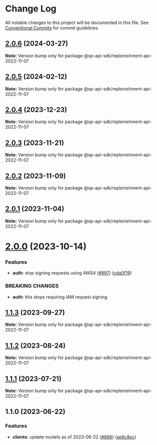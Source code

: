 # Change Log

All notable changes to this project will be documented in this file.
See [Conventional Commits](https://conventionalcommits.org) for commit guidelines.

## [2.0.6](https://github.com/bizon/selling-partner-api-sdk/compare/@sp-api-sdk/replenishment-api-2022-11-07@2.0.5...@sp-api-sdk/replenishment-api-2022-11-07@2.0.6) (2024-03-27)

**Note:** Version bump only for package @sp-api-sdk/replenishment-api-2022-11-07

## [2.0.5](https://github.com/bizon/selling-partner-api-sdk/compare/@sp-api-sdk/replenishment-api-2022-11-07@2.0.4...@sp-api-sdk/replenishment-api-2022-11-07@2.0.5) (2024-02-12)

**Note:** Version bump only for package @sp-api-sdk/replenishment-api-2022-11-07

## [2.0.4](https://github.com/bizon/selling-partner-api-sdk/compare/@sp-api-sdk/replenishment-api-2022-11-07@2.0.3...@sp-api-sdk/replenishment-api-2022-11-07@2.0.4) (2023-12-23)

**Note:** Version bump only for package @sp-api-sdk/replenishment-api-2022-11-07

## [2.0.3](https://github.com/bizon/selling-partner-api-sdk/compare/@sp-api-sdk/replenishment-api-2022-11-07@2.0.2...@sp-api-sdk/replenishment-api-2022-11-07@2.0.3) (2023-11-21)

**Note:** Version bump only for package @sp-api-sdk/replenishment-api-2022-11-07

## [2.0.2](https://github.com/bizon/selling-partner-api-sdk/compare/@sp-api-sdk/replenishment-api-2022-11-07@2.0.1...@sp-api-sdk/replenishment-api-2022-11-07@2.0.2) (2023-11-09)

**Note:** Version bump only for package @sp-api-sdk/replenishment-api-2022-11-07

## [2.0.1](https://github.com/bizon/selling-partner-api-sdk/compare/@sp-api-sdk/replenishment-api-2022-11-07@2.0.0...@sp-api-sdk/replenishment-api-2022-11-07@2.0.1) (2023-11-04)

**Note:** Version bump only for package @sp-api-sdk/replenishment-api-2022-11-07

# [2.0.0](https://github.com/bizon/selling-partner-api-sdk/compare/@sp-api-sdk/replenishment-api-2022-11-07@1.1.3...@sp-api-sdk/replenishment-api-2022-11-07@2.0.0) (2023-10-14)

### Features

* **auth:** stop signing requests using AWS4 ([#997](https://github.com/bizon/selling-partner-api-sdk/issues/997)) ([cda0f19](https://github.com/bizon/selling-partner-api-sdk/commit/cda0f190959b6e5b124446696f3efdcc7cfbadfe))

### BREAKING CHANGES

* **auth:** this stops requiring IAM request signing.

## [1.1.3](https://github.com/bizon/selling-partner-api-sdk/compare/@sp-api-sdk/replenishment-api-2022-11-07@1.1.2...@sp-api-sdk/replenishment-api-2022-11-07@1.1.3) (2023-09-27)

**Note:** Version bump only for package @sp-api-sdk/replenishment-api-2022-11-07

## [1.1.2](https://github.com/bizon/selling-partner-api-sdk/compare/@sp-api-sdk/replenishment-api-2022-11-07@1.1.1...@sp-api-sdk/replenishment-api-2022-11-07@1.1.2) (2023-08-24)

**Note:** Version bump only for package @sp-api-sdk/replenishment-api-2022-11-07

## [1.1.1](https://github.com/bizon/selling-partner-api-sdk/compare/@sp-api-sdk/replenishment-api-2022-11-07@1.1.0...@sp-api-sdk/replenishment-api-2022-11-07@1.1.1) (2023-07-21)

**Note:** Version bump only for package @sp-api-sdk/replenishment-api-2022-11-07

## 1.1.0 (2023-06-22)

### Features

* **clients:** update models as of 2023-06-22 ([#866](https://github.com/bizon/selling-partner-api-sdk/issues/866)) ([ae8c8ec](https://github.com/bizon/selling-partner-api-sdk/commit/ae8c8ecd48e9a745a761076dd578a921c00a94d4))
